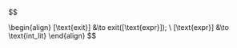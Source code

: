$$

\begin{align}
[\text{exit}] &\to exit([\text{expr}]);
\\
[\text{expr}] &\to \text{int\_lit}
\end{align}
$$
